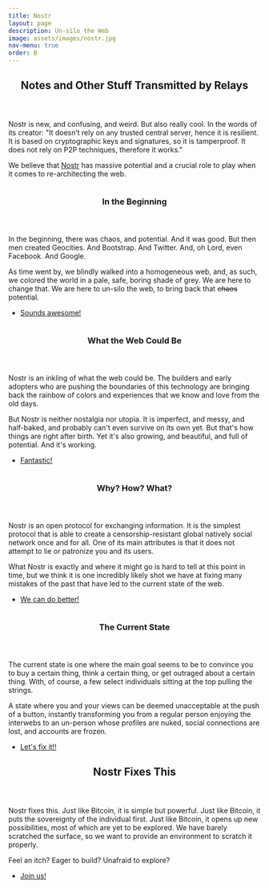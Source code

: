 ```yaml
---
title: Nostr
layout: page
description: Un-silo the Web
image: assets/images/nostr.jpg
nav-menu: true
order: B
---
```


<!-- Main -->
<div id="main">

<!-- One -->
<section id="one">
	<div class="inner">
		<header class="major">
			<h2>Notes and Other Stuff Transmitted by Relays</h2>
		</header>
		<p>
		Nostr is new, and confusing, and weird. But also really cool. In the
		words of its creator: "It doesn’t rely on any trusted central server,
		hence it is resilient. It is based on cryptographic keys and signatures,
		so it is tamperproof. It does not rely on P2P techniques, therefore it
		works."
		</p>
        <p>
        We believe that
        <a href="https://nostr-resources.com" target="_blank">Nostr</a>
        has massive potential and a crucial role to play
        when it comes to re-architecting the web.
        </p>
	</div>
</section>

<!-- Two -->
<section id="two" class="spotlights">
	<section>
		<img src="{% link assets/images/geocities.jpg %}" alt="" data-position="center center" />
		<div class="content">
			<div class="inner">
				<header class="major">
					<h3>In the Beginning</h3>
				</header>
				<p>
				In the beginning, there was chaos, and potential. And it was
				good. But then men created Geocities. And Bootstrap. And
				Twitter. And, oh Lord, even Facebook. And Google.
				</p>
                <p>
                As time went by, we blindly walked into a homogeneous web, and,
                as such, we colored the world in a pale, safe, boring shade of
                grey. We are here to change that. We are here to un-silo the
                web, to bring back that <s>chaos</s> potential.
                </p>
				<ul class="actions">
					<li><a href="#unsilo" class="button scrolly">Sounds awesome!</a></li>
				</ul>
			</div>
		</div>
	</section>
	<section>
		<img src="{% link assets/images/unsilo.jpg %}" alt="" data-position="top center" />
		<div class="content">
			<div class="inner">
				<header class="major">
					<h3 id="unsilo">What the Web Could Be</h3>
				</header>
				<p>
				Nostr is an inkling of what the web could be. The builders and
				early adopters who are pushing the boundaries of this technology
				are bringing back the rainbow of colors and experiences that we
				know and love from the old days.
				</p>
				<p>
				But Nostr is neither nostalgia nor utopia. It is imperfect, and
				messy, and half-baked, and probably can't even survive on its
				own yet. But that's how things are right after birth. Yet it's
				also growing, and beautiful, and full of potential. And it's
				working.
				</p>
				<ul class="actions">
					<li><a href="#nostr" class="button scrolly">Fantastic!</a></li>
				</ul>
			</div>
		</div>
	</section>
	<section>
		<img src="{% link assets/images/402.jpg %}" alt="" data-position="25% 25%" />
		<div class="content">
			<div class="inner">
				<header class="major">
					<h3 id="nostr">Why? How? What?</h3>
				</header>
				<p>
				Nostr is an open protocol for exchanging information. It is the
				simplest protocol that is able to create a censorship-resistant
				global natively social network once and for all.  One of its
				main attributes is that it does not attempt to lie or patronize
				you and its users.
				</p>
				<p>
                What Nostr is exactly and where it might go is hard to tell at
                this point in time, but we think it is one incredibly likely
                shot we have at fixing many mistakes of the past that have led
                to the current state of the web.
				</p>
				<ul class="actions">
					<li><a href="#state" class="button scrolly">We can do better!</a></li>
				</ul>
			</div>
		</div>
	</section>
	<section>
		<img src="{% link assets/images/state.jpg %}" alt="" data-position="top center" />
		<div class="content">
			<div class="inner">
				<header class="major">
					<h3 id="state">The Current State</h3>
				</header>
				<p>
                The current state is one where the main goal seems to be to
                convince you to buy a certain thing, think a certain thing, or
                get outraged about a certain thing. With, of course, a few
                select individuals sitting at the top pulling the strings.
                </p>
                <p>
                A state where you and your views can be deemed unacceptable at
                the push of a button, instantly transforming you from a regular
                person enjoying the interwebs to an un-person whose profiles are
                nuked, social connections are lost, and accounts are frozen.
				</p>
				<ul class="actions">
					<li><a href="#apply" class="button scrolly">Let's fix it!!</a></li>
				</ul>
			</div>
		</div>
	</section>
</section>

<!-- Three -->
<section id="three">
	<div class="inner">
		<header class="major">
			<h2 id="apply">Nostr Fixes This</h2>
		</header>
		<p>
		Nostr fixes this. Just like Bitcoin, it is simple but powerful. Just like Bitcoin, it puts the sovereignty of the individual first. Just like Bitcoin, it opens up new possibilities, most of which are yet to be explored. We have barely scratched the surface, so we want to provide an environment to scratch it properly.
		</p>
        <p>
        Feel an itch? Eager to build? Unafraid to explore?
        </p>
		<ul class="actions">
			<li><a href="{{ site.typeform }}" target="_blank" class="button next">Join us!</a></li>
		</ul>
	</div>
</section>

</div>